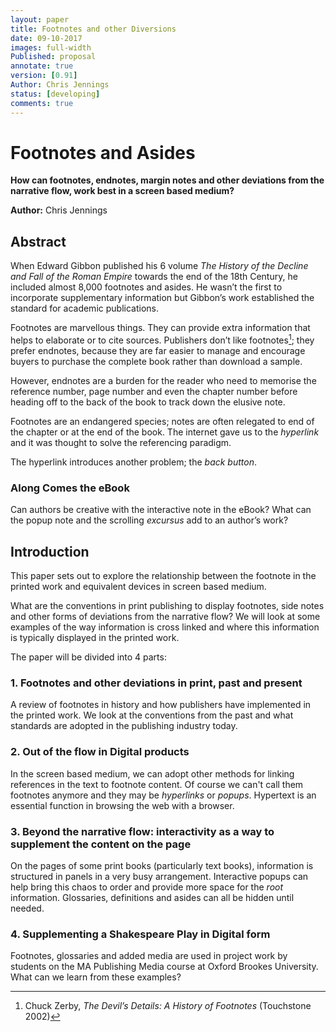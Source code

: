 ```yaml
---
layout: paper
title: Footnotes and other Diversions
date: 09-10-2017
images: full-width
Published: proposal
annotate: true
version: [0.91]
Author: Chris Jennings
status: [developing]
comments: true
---
```

# Footnotes and Asides
**How can footnotes, endnotes, margin notes and other deviations from the narrative flow, work best in a screen based medium?**

**Author:** Chris Jennings

## Abstract
When Edward Gibbon published his 6 volume *The History of the Decline and Fall of the Roman Empire* towards the end of the 18th Century, he included almost  8,000 footnotes and asides. He wasn’t the first to incorporate supplementary information but Gibbon’s work established the standard for academic publications.

Footnotes are marvellous things. They can provide extra information that helps to elaborate or to cite sources. Publishers don’t like footnotes[^1];  they prefer endnotes, because they are far easier to manage and encourage buyers to purchase the complete book rather than download a sample.

However, endnotes are a burden for the reader who need to memorise the reference number, page number and even the chapter number before heading off to the back of the book to track down the elusive note.

Footnotes are an endangered species; notes are often relegated to end of the chapter or at the end of the book. The internet gave us to the _hyperlink_ and it was thought to solve the referencing paradigm.

The hyperlink introduces another problem; the _back button_.

### Along Comes the eBook
Can authors be creative with the interactive note in the eBook? What can the  popup note and the scrolling *excursus* add to an author’s work?

## Introduction
This paper sets out to explore the relationship between the footnote in the printed work and equivalent devices in screen based medium.

What are the conventions in print publishing to display footnotes, side notes and other forms of deviations from the narrative flow? We will look at some examples of the way information is cross linked and where this information is  typically displayed in the printed work.

The paper will be divided into 4 parts:

### 1. Footnotes and other deviations in print, past and present
A review of footnotes in history and how publishers have implemented in the printed work. We look at the conventions from the past and what standards are adopted in the publishing industry today.

### 2. Out of the flow in Digital products
In the screen based medium, we can adopt other methods for linking references in the text to footnote content. Of course we can't call them footnotes anymore and they may be _hyperlinks_ or _popups_. Hypertext is an essential function in browsing the web with a browser.

### 3. Beyond the narrative flow: interactivity as a way to supplement the content on the page
On the pages of some print books (particularly text books), information is structured in panels in a very busy arrangement. Interactive popups can help bring this chaos to order and provide more space for the _root_ information. Glossaries, definitions and asides can all be hidden until needed.

### 4. Supplementing a Shakespeare Play in Digital form
Footnotes, glossaries and added media are used in project work by students on the MA Publishing Media course at Oxford Brookes University. What can we learn from these examples?

<!--
The History of the Decline and Fall of the Roman Empire by Edward Gibbon. Third Edition. Copy scanned from John Adams Library at the Boston Public Library.

Annotations
User annotations

Text to image
Image to text
Multimedia

Translations
Hyperlinks
Online citations
Digital sources urls or doi

Multimedia diversions
Slide shows

Addendum

EBook standards

ted Nelson clip from Lo and Behold
https://www.youtube.com/watch?v=Bqx6li5dbEY

Edward Tufte

sidenotes or footnotes: https://www.edwardtufte.com/bboard/q-and-a-fetch-msg?msg_id=0000ld

jquery / javascript to manipulate footnotes to other forms.

Glossaries /dictionaries linked to contentz
-->
[^1]: Chuck Zerby, *The Devil’s Details: A History of Footnotes* (Touchstone 2002)
